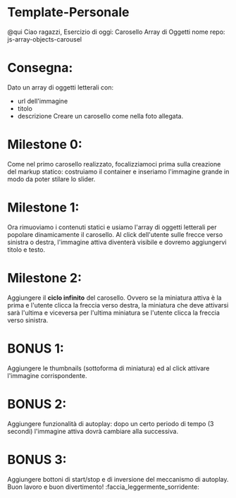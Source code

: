# Template-Personale
@qui
Ciao ragazzi,
Esercizio di oggi: Carosello Array di Oggetti
nome repo: js-array-objects-carousel
# Consegna:
Dato un array di oggetti letterali con:
 - url dell'immagine
 - titolo
 - descrizione
Creare un carosello come nella foto allegata.
# Milestone 0:
Come nel primo carosello realizzato, focalizziamoci prima sulla creazione del markup statico: costruiamo il container e inseriamo l'immagine grande in modo da poter stilare lo slider.
# Milestone 1:
Ora rimuoviamo i contenuti statici e usiamo l'array di oggetti letterali per popolare dinamicamente il carosello.
Al click dell'utente sulle frecce verso sinistra o destra, l'immagine attiva diventerà visibile e dovremo aggiungervi titolo e testo.
# Milestone 2:
Aggiungere il **ciclo infinito** del carosello. Ovvero se la miniatura attiva è la prima e l'utente clicca la freccia verso destra, la miniatura che deve attivarsi sarà l'ultima e viceversa per l'ultima miniatura se l'utente clicca la freccia verso sinistra.
# BONUS 1:
Aggiungere le thumbnails (sottoforma di miniatura) ed al click attivare l'immagine corrispondente.
# BONUS 2:
Aggiungere funzionalità di autoplay: dopo un certo periodo di tempo (3 secondi) l'immagine attiva dovrà cambiare alla successiva.
# BONUS 3:
Aggiungere bottoni di start/stop e di inversione del meccanismo di autoplay.
Buon lavoro e buon divertimento! :faccia_leggermente_sorridente: